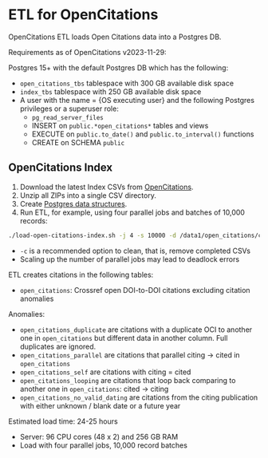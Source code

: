 # ETL for OpenCitations #

OpenCitations ETL loads Open Citations data into a Postgres DB.

Requirements as of OpenCitations v2023-11-29:

Postgres 15+ with the default Postgres DB which has the following:
* `open_citations_tbs` tablespace with 300 GB available disk space
* `index_tbs` tablespace with 250 GB available disk space
* A user with the name = {OS executing user} and the following Postgres privileges or a superuser role:
  * `pg_read_server_files`
  * INSERT on `public.*open_citations*` tables and views
  * EXECUTE on `public.to_date()` and `public.to_interval()` functions
  * CREATE on SCHEMA `public`

## OpenCitations Index ##

1. Download the latest Index CSVs from [OpenCitations](https://opencitations.net/download#index).
2. Unzip all ZIPs into a single CSV directory.
3. Create [Postgres data structures](Postgres/DDL/open_citations_ddl.sql).
4. Run ETL, for example, using four parallel jobs and batches of 10,000 records:
```Bash
./load-open-citations-index.sh -j 4 -s 10000 -d /data1/open_citations/csv -c
```
  * `-c` is a recommended option to clean, that is, remove completed CSVs
  * Scaling up the number of parallel jobs may lead to deadlock errors

ETL creates citations in the following tables:
* `open_citations`: Crossref open DOI-to-DOI citations excluding citation anomalies

Anomalies:
* `open_citations_duplicate` are citations with a duplicate OCI to another one in `open_citations` but different data in 
another column.
  Full duplicates are ignored.
* `open_citations_parallel` are citations that parallel citing -> cited in `open_citations`
* `open_citations_self` are citations with citing = cited
* `open_citations_looping` are citations that loop back comparing to another one in `open_citations`: cited -> citing
* `open_citations_no_valid_dating` are citations from the citing publication with either unknown / blank date or a
future year

Estimated load time: 24-25 hours
* Server: 96 CPU cores (48 x 2) and 256 GB RAM
* Load with four parallel jobs, 10,000 record batches
